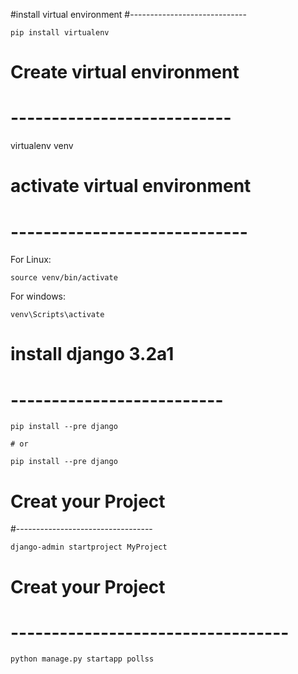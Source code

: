 #install virtual environment
#-----------------------------
```
pip install virtualenv
```
# Create virtual environment
# ---------------------------
virtualenv venv
# activate virtual environment
# -----------------------------
For Linux:
```
source venv/bin/activate
```
For windows:
```
venv\Scripts\activate
```
# install django 3.2a1 
# --------------------------
```
pip install --pre django 

# or

pip install --pre django

```
# Creat your Project
#----------------------------------
```
django-admin startproject MyProject
```
# Creat your Project
# ----------------------------------
```
python manage.py startapp pollss
```



